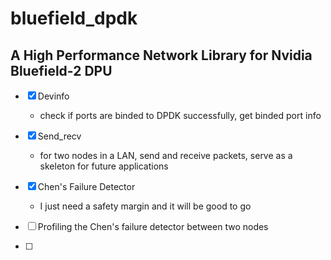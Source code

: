 # bluefield_dpdk
## A High Performance Network Library for Nvidia Bluefield-2 DPU

- [x] Devinfo 
  - check if ports are binded to DPDK successfully, get binded port info
- [x] Send_recv 
  - for two nodes in a LAN, send and receive packets, serve as a skeleton for future applications
- [x] Chen's Failure Detector
  - I just need a safety margin and it will be good to go


- [ ] Profiling the Chen's failure detector between two nodes
- [ ] 
